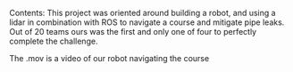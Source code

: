 Contents:
This project was oriented around building a robot, and using a lidar in combination with ROS to navigate a course and mitigate pipe leaks. Out of 20 teams ours was the first and only one of four to perfectly complete the challenge. 

The .mov is a video of our robot navigating the course
